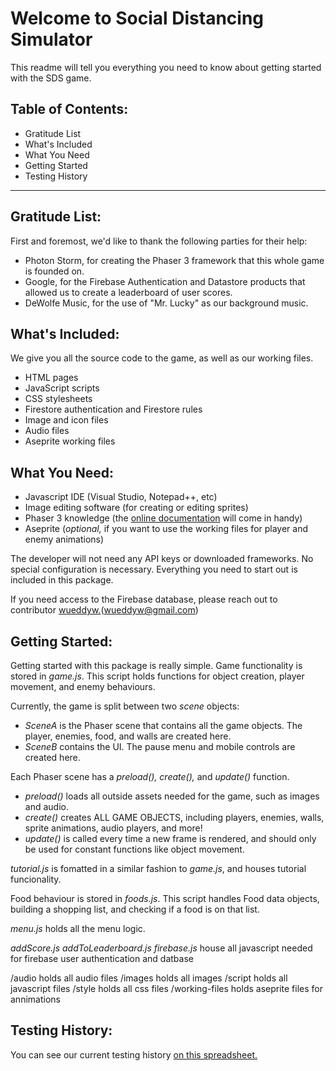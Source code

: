 # Welcome to Social Distancing Simulator
This readme will tell you everything you need to know about getting started with the SDS game.

## Table of Contents:
- Gratitude List
- What's Included
- What You Need
- Getting Started
- Testing History

***

## Gratitude List:
First and foremost, we'd like to thank the following parties for their help:
- Photon Storm, for creating the Phaser 3 framework that this whole game is founded on.
- Google, for the Firebase Authentication and Datastore products that allowed us to create a leaderboard of user scores.
- DeWolfe Music, for the use of "Mr. Lucky" as our background music.

## What's Included:
We give you all the source code to the game, as well as our working files.
- HTML pages
- JavaScript scripts
- CSS stylesheets
- Firestore authentication and Firestore rules
- Image and icon files
- Audio files
- Aseprite working files

## What You Need:
- Javascript IDE (Visual Studio, Notepad++, etc)
- Image editing software (for creating or editing sprites)
- Phaser 3 knowledge (the [online documentation](https://photonstorm.github.io/phaser3-docs/index.html) will come in handy)
- Aseprite (*optional,* if you want to use the working files for player and enemy animations)

The developer will not need any API keys or downloaded frameworks. No special configuration is necessary. Everything you need to start out is included in this package.

If you need access to the Firebase database, please reach out to contributor [wueddyw.](https://github.com/wueddyw)(wueddyw@gmail.com)

## Getting Started:
Getting started with this package is really simple.
Game functionality is stored in *game.js*. This script holds functions for object creation, player movement, and enemy behaviours.

Currently, the game is split between two *scene* objects:
- *SceneA* is the Phaser scene that contains all the game objects. The player, enemies, food, and walls are created here.
- *SceneB* contains the UI. The pause menu and mobile controls are created here.

Each Phaser scene has a *preload(), create(),* and *update()* function.
- *preload()* loads all outside assets needed for the game, such as images and audio.
- *create()* creates ALL GAME OBJECTS, including players, enemies, walls, sprite animations, audio players, and more!
- *update()* is called every time a new frame is rendered, and should only be used for constant functions like object movement.

*tutorial.js* is fomatted in a similar fashion to *game.js*, and houses tutorial funcionality.

Food behaviour is stored in *foods.js*. This script handles Food data objects, building a shopping list, and checking if a food is on that list.

*menu.js* holds all the menu logic.

*addScore.js* *addToLeaderboard.js* *firebase.js* house all javascript needed for firebase user authentication and datbase

/audio holds all audio files
/images holds all images
/script holds all javascript files
/style holds all css files
/working-files holds aseprite files for annimations

## Testing History:
You can see our current testing history [on this spreadsheet.](https://docs.google.com/spreadsheets/d/1mr0khymjQXTGa3ddb4prcuiclrct1MMS4igVVIiYBxw/edit?usp=sharing)

